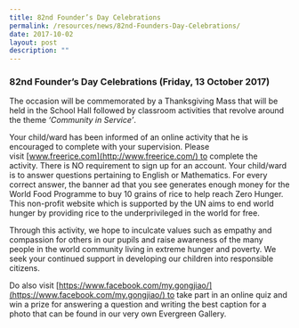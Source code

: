 ```yaml
---
title: 82nd Founder’s Day Celebrations
permalink: /resources/news/82nd-Founders-Day-Celebrations/
date: 2017-10-02
layout: post
description: ""
---
```

### 82nd Founder’s Day Celebrations (Friday, 13 October 2017)

The occasion will be commemorated by a Thanksgiving Mass that will be held in the School Hall followed by classroom activities that revolve around the theme _‘Community in Service’_.

Your child/ward has been informed of an online activity that he is encouraged to complete with your supervision. Please visit [www.freerice.com](http://www.freerice.com/) to complete the activity. There is NO requirement to sign up for an account. Your child/ward is to answer questions pertaining to English or Mathematics. For every correct answer, the banner ad that you see generates enough money for the World Food Programme to buy 10 grains of rice to help reach Zero Hunger. This non-profit website which is supported by the UN aims to end world hunger by providing rice to the underprivileged in the world for free.

Through this activity, we hope to inculcate values such as empathy and compassion for others in our pupils and raise awareness of the many people in the world community living in extreme hunger and poverty. We seek your continued support in developing our children into responsible citizens.

Do also visit [https://www.facebook.com/my.gongjiao/](https://www.facebook.com/my.gongjiao/) to take part in an online quiz and win a prize for answering a question and writing the best caption for a photo that can be found in our very own Evergreen Gallery.